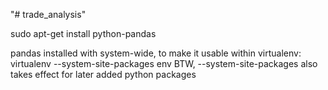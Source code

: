 "# trade_analysis" 

sudo apt-get install python-pandas

pandas installed with system-wide, to make it usable within virtualenv:
	virtualenv --system-site-packages env
	BTW, --system-site-packages also takes effect for later added python packages
